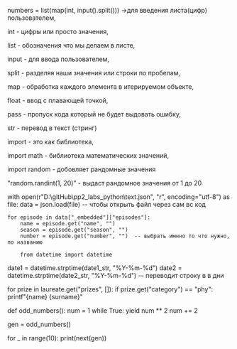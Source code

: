 numbers = list(map(int, input().split())) ->для введения листа(цифр) пользователем,

int - цифры или просто значения,

list - обозначения что мы делаем в листе,

input - для ввода пользователем,

split - разделяя наши значения или строки по пробелам,

map - обработка каждого элемента в итерируемом объекте, 

float - ввод с плавающей точкой,

pass - пропуск кода который не будет выдовать ошибку,

str - перевод в текст (стринг)

import - это как библиотека,

import math - библиотека математических значений,

import random - добовляет рандомные значения



"random.randint(1, 20)" - выдаст рандомное значения от 1 до 20


with open(r"D:\gitHub\pp2_labs_python\text.json", "r", encoding="utf-8") as file:
    data = json.load(file)  -- чтобы открыть файл через сам вс код

    for episode in data["_embedded"]["episodes"]:
        name = episode.get("name", "")
        season = episode.get("season", "")  
        number = episode.get("number", "")  -- выбрать имнно то что нужно, по названию 

        from datetime import datetime

date1 = datetime.strptime(date1_str, "%Y-%m-%d")
date2 = datetime.strptime(date2_str, "%Y-%m-%d") -- переводит строку в в дни




for prize in laureate.get("prizes", []):
            if prize.get("category") == "phy": 
                printf"{name} {surname}"


















def odd_numbers():
    num = 1
    while True:
        yield num ** 2 
        num += 2  

gen = odd_numbers()

for _ in range(10):
    print(next(gen))
